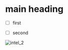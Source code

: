 

# main heading

- [ ]  first

- [ ]  second


![intel_2](https://github.com/yasmynbrary/Alogorithm/assets/117583122/22dd6e1f-3336-42ac-91e6-058e15cb15e3)
